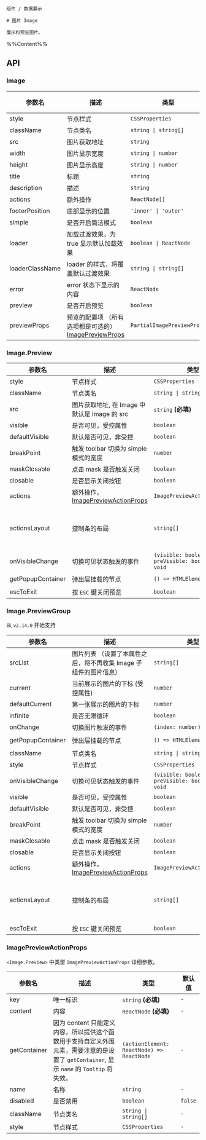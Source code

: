 `````
组件 / 数据展示

# 图片 Image

展示和预览图片。
`````

%%Content%%

## API

<div class="image-demo-props">

### Image

|参数名|描述|类型|默认值|
|---|---|---|---|
|style|节点样式|`CSSProperties`|`-`|
|className|节点类名|`string \| string[]`|`-`|
|src|图片获取地址|`string`|`-`|
|width|图片显示宽度|`string \| number`|`-`|
|height|图片显示高度|`string \| number`|`-`|
|title|标题|`string`|`-`|
|description|描述|`string`|`-`|
|actions|额外操作|`ReactNode[]`|`-`|
|footerPosition|底部显示的位置|`'inner' \| 'outer'`|`inner`|
|simple|是否开启简洁模式|`boolean`|`-`|
|loader|加载过渡效果，为 true 显示默认加载效果|`boolean \| ReactNode`|`-`|
|loaderClassName|loader 的样式，将覆盖默认过渡效果|`string \| string[]`|`-`|
|error|error 状态下显示的内容|`ReactNode`|`-`|
|preview|是否开启预览|`boolean`|`true`|
|previewProps|预览的配置项 （所有选项都是可选的）[ImagePreviewProps](#imagepreview)|`PartialImagePreviewProps`|`-`|

### Image.Preview

|参数名|描述|类型|默认值|版本|
|---|---|---|---|---|
|style|节点样式|`CSSProperties`|`-`|-|
|className|节点类名|`string \| string[]`|`-`|-|
|src|图片获取地址, 在 Image 中默认是 Image 的 src|`string` **(必填)**|`-`|-|
|visible|是否可见，受控属性|`boolean`|`-`|-|
|defaultVisible|默认是否可见，非受控|`boolean`|`-`|-|
|breakPoint|触发 toolbar 切换为 simple 模式的宽度|`number`|`316`|-|
|maskClosable|点击 mask 是否触发关闭|`boolean`|`true`|-|
|closable|是否显示关闭按钮|`boolean`|`true`|2.16.0|
|actions|额外操作，[ImagePreviewActionProps](#imagepreviewactionprops)|`ImagePreviewActionProps[]`|`-`|-|
|actionsLayout|控制条的布局|`string[]`|`['fullScreen', 'rotateRight', 'rotateLeft', 'zoomIn', 'zoomOut', 'originalSize', 'extra']`|-|
|onVisibleChange|切换可见状态触发的事件|`(visible: boolean, preVisible: boolean) => void`|`-`|-|
|getPopupContainer|弹出层挂载的节点|`() => HTMLElement`|`() => document.body`|2.16.0|
|escToExit|按 `ESC` 键关闭预览|`boolean`|`true`|2.24.0|

### Image.PreviewGroup

从 `v2.14.0` 开始支持

|参数名|描述|类型|默认值|版本|
|---|---|---|---|---|
|srcList|图片列表 （设置了本属性之后，将不再收集 Image 子组件的图片信息）|`string[]`|`-`|-|
|current|当前展示的图片的下标 (受控属性)|`number`|`-`|-|
|defaultCurrent|第一张展示的图片的下标|`number`|`-`|-|
|infinite|是否无限循环|`boolean`|`-`|-|
|onChange|切换图片触发的事件|`(index: number) => void`|`-`|-|
|getPopupContainer|弹出层挂载的节点|`() => HTMLElement`|`() => document.body`|2.16.0|
|className|节点类名|`string \| string[]`|`-`|-|
|style|节点样式|`CSSProperties`|`-`|-|
|onVisibleChange|切换可见状态触发的事件|`(visible: boolean, preVisible: boolean) => void`|`-`|-|
|visible|是否可见，受控属性|`boolean`|`-`|-|
|defaultVisible|默认是否可见，非受控|`boolean`|`-`|-|
|breakPoint|触发 toolbar 切换为 simple 模式的宽度|`number`|`316`|-|
|maskClosable|点击 mask 是否触发关闭|`boolean`|`true`|-|
|closable|是否显示关闭按钮|`boolean`|`true`|2.16.0|
|actions|额外操作，[ImagePreviewActionProps](#imagepreviewactionprops)|`ImagePreviewActionProps[]`|`-`|-|
|actionsLayout|控制条的布局|`string[]`|`['fullScreen', 'rotateRight', 'rotateLeft', 'zoomIn', 'zoomOut', 'originalSize', 'extra']`|-|
|escToExit|按 `ESC` 键关闭预览|`boolean`|`true`|2.24.0|

### ImagePreviewActionProps

`<Image.Preview>` 中类型 `ImagePreviewActionProps` 详细参数。

|参数名|描述|类型|默认值|
|---|---|---|---|
|key|唯一标识|`string` **(必填)**|`-`|
|content|内容|`ReactNode` **(必填)**|`-`|
|getContainer|因为 content 只能定义内容，所以提供这个函数用于支持自定义外围元素，需要注意的是设置了 `getContainer`, 显示 `name` 的 `Tooltip` 将失效。|`(actionElement: ReactNode) => ReactNode`|`-`|
|name|名称|`string`|`-`|
|disabled|是否禁用|`boolean`|`false`|
|className|节点类名|`string \| string[]`|`-`|
|style|节点样式|`CSSProperties`|`-`|

</div>
